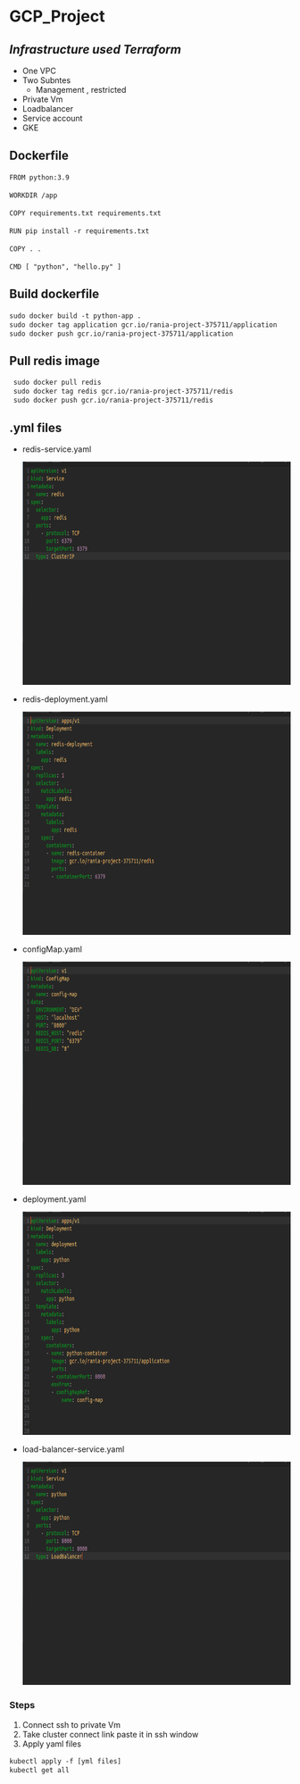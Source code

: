 # GCP_Project
## ***Infrastructure used Terraform***
- One VPC
- Two Subntes   
    - Management , restricted
- Private Vm
- Loadbalancer
- Service account 
- GKE

## Dockerfile 
```
FROM python:3.9

WORKDIR /app

COPY requirements.txt requirements.txt

RUN pip install -r requirements.txt

COPY . .

CMD [ "python", "hello.py" ]

```

## Build dockerfile

```
sudo docker build -t python-app .
sudo docker tag application gcr.io/rania-project-375711/application
sudo docker push gcr.io/rania-project-375711/application
```
## Pull redis image

```
 sudo docker pull redis
 sudo docker tag redis gcr.io/rania-project-375711/redis
 sudo docker push gcr.io/rania-project-375711/redis
```

## .yml files

- redis-service.yaml
  <div>
  <img src="https://github.com/RaniiaAshraf/GCP_Project/blob/main/pics/redis-service.png" width="600" height="400" > 
  </div>
  
- redis-deployment.yaml
  <div>
  <img src="https://github.com/RaniiaAshraf/GCP_Project/blob/main/pics/redis-deployment.png" width="600" height="400" > 
  </div>
  
- configMap.yaml
  <div>
  <img src="https://github.com/RaniiaAshraf/GCP_Project/blob/main/pics/configMap.yaml.png" width="600" height="400" > 
  </div>
  
- deployment.yaml
  <div>
  <img src="https://github.com/RaniiaAshraf/GCP_Project/blob/main/pics/deployment.yaml.png" width="600" height="400" > 
  </div>
  
- load-balancer-service.yaml
   <div>
  <img src="https://github.com/RaniiaAshraf/GCP_Project/blob/main/pics/load-balancer-service.png" width="600" height="400" > 
  </div>

### Steps

1. Connect ssh to private Vm 
2. Take cluster connect link paste it in ssh window 
3. Apply yaml files 
```
kubectl apply -f [yml files]
kubectl get all
```
